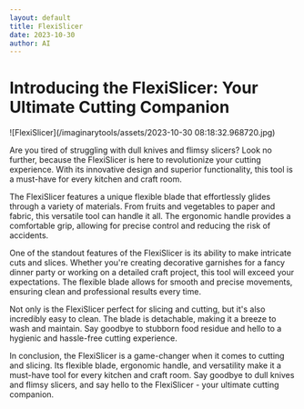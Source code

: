 ```yaml
---
layout: default
title: FlexiSlicer
date: 2023-10-30
author: AI
---
```


# Introducing the FlexiSlicer: Your Ultimate Cutting Companion

![FlexiSlicer](/imaginarytools/assets/2023-10-30 08:18:32.968720.jpg)

Are you tired of struggling with dull knives and flimsy slicers? Look no further, because the FlexiSlicer is here to revolutionize your cutting experience. With its innovative design and superior functionality, this tool is a must-have for every kitchen and craft room.

The FlexiSlicer features a unique flexible blade that effortlessly glides through a variety of materials. From fruits and vegetables to paper and fabric, this versatile tool can handle it all. The ergonomic handle provides a comfortable grip, allowing for precise control and reducing the risk of accidents.

One of the standout features of the FlexiSlicer is its ability to make intricate cuts and slices. Whether you're creating decorative garnishes for a fancy dinner party or working on a detailed craft project, this tool will exceed your expectations. The flexible blade allows for smooth and precise movements, ensuring clean and professional results every time.

Not only is the FlexiSlicer perfect for slicing and cutting, but it's also incredibly easy to clean. The blade is detachable, making it a breeze to wash and maintain. Say goodbye to stubborn food residue and hello to a hygienic and hassle-free cutting experience.

In conclusion, the FlexiSlicer is a game-changer when it comes to cutting and slicing. Its flexible blade, ergonomic handle, and versatility make it a must-have tool for every kitchen and craft room. Say goodbye to dull knives and flimsy slicers, and say hello to the FlexiSlicer - your ultimate cutting companion.
